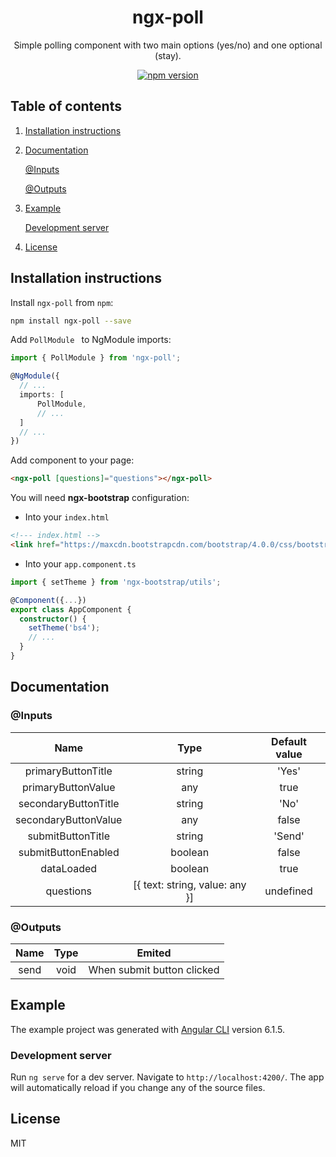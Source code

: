 <h1 align="center">ngx-poll</h1>

<p align="center">
    Simple polling component with two main options (yes/no) and one optional (stay). 
</p>
<p align="center">
<a href="https://badge.fury.io/js/ngx-poll"><img src="https://badge.fury.io/js/ngx-poll.svg" alt="npm version" ></a>
</p>


## Table of contents

1. [Installation instructions](#installation-instructions)

2. [Documentation](#documentation)

   [@Inputs](#@Inputs)

   [@Outputs](#@Outputs)

3. [Example](#example)

   [Development server](#development-server)

4. [License](#license)

## Installation instructions

Install `ngx-poll` from `npm`:

```bash
npm install ngx-poll --save
```

Add `PollModule ` to NgModule imports:

```typescript
import { PollModule } from 'ngx-poll';

@NgModule({
  // ...
  imports: [
      PollModule,
      // ...
  ]
  // ...
})
```

Add component to your page:

```html
<ngx-poll [questions]="questions"></ngx-poll>
```

You will need **ngx-bootstrap** configuration:

- Into your `index.html`

```html
<!--- index.html -->
<link href="https://maxcdn.bootstrapcdn.com/bootstrap/4.0.0/css/bootstrap.min.css" rel="stylesheet">
```

- Into your `app.component.ts` 

```typescript
import { setTheme } from 'ngx-bootstrap/utils';

@Component({...})
export class AppComponent {
  constructor() {
    setTheme('bs4');
    // ...
  }
}
```

## Documentation

### @Inputs

|         Name         |              Type              | Default value |
| :------------------: | :----------------------------: | :-----------: |
|  primaryButtonTitle  |             string             |     'Yes'     |
|  primaryButtonValue  |              any               |     true      |
| secondaryButtonTitle |             string             |     'No'      |
| secondaryButtonValue |              any               |     false     |
|  submitButtonTitle   |             string             |    'Send'     |
| submitButtonEnabled  |            boolean             |     false     |
|      dataLoaded      |            boolean             |     true      |
|      questions       | [{ text: string, value: any }] |   undefined   |

### @Outputs

| Name | Type |           Emited           |
| :--: | :--: | :------------------------: |
| send | void | When submit button clicked |

## Example

The example project was generated with [Angular CLI](https://github.com/angular/angular-cli) version 6.1.5.

### Development server

Run `ng serve` for a dev server. Navigate to `http://localhost:4200/`. The app will automatically reload if you change any of the source files.

## License

MIT